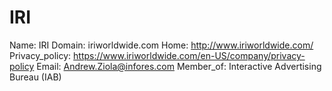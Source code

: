 
# IRI

Name: IRI
Domain: iriworldwide.com
Home: http://www.iriworldwide.com/
Privacy_policy: https://www.iriworldwide.com/en-US/company/privacy-policy
Email: Andrew.Ziola@infores.com
Member_of: Interactive Advertising Bureau (IAB)
